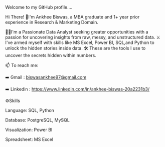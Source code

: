 Welcome to my GitHub profile....

Hi There! 👋I'm Ankhee Biswas, a MBA graduate and 1+ year prior experience in Research & Marketing Domain.

👩‍💻I'm a Passionate Data Analyst seeking greater opportunities with a passion for uncovering insights from raw, messy, and unstructured data. 
⚔ I've armed myself with skills like MS Excel, Power BI, SQL,and Python to unlock the hidden stories inside data. 
🛠️ These are the tools I use to uncover the secrets hidden within numbers.


📫 To reach me: 

➡️ Gmail : biswasankhee97@gmail.com

➡️ Linkedin : https://www.linkedin.com/in/ankhee-biswas-20a2231b3/

⚙️Skills

Language: SQL, Python

Database: PostgreSQL, MySQL

Visualization: Power BI

Spreadsheet: MS Excel
